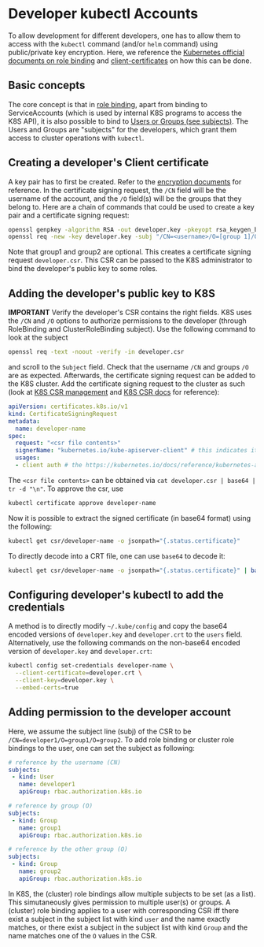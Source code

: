 # Developer kubectl Accounts

To allow development for different developers, one has to allow them to access with the `kubectl` command (and/or `helm` command) using public/private key encryption. Here, we reference the [Kubernetes official documents on role binding](https://kubernetes.io/docs/reference/kubernetes-api/authorization-resources/role-binding-v1/) and [client-certificates](https://kubernetes.io/docs/reference/access-authn-authz/authentication/) on how this can be done.

## Basic concepts
The core concept is that in [role binding](concepts.md/#k8s-accounts), apart from binding to ServiceAccounts (which is used by internal K8S programs to access the K8S API), it is also possible to bind to [Users or Groups (see subjects)](https://kubernetes.io/docs/reference/kubernetes-api/authorization-resources/role-binding-v1/). The Users and Groups are "subjects" for the developers, which grant them access to cluster operations with `kubectl`.

## Creating a developer's Client certificate

A key pair has to first be created. Refer to the [encryption documents](../encryption.md) for reference. In the certificate signing request, the `/CN` field will be the username of the account, and the `/O` field(s) will be the groups that they belong to. Here are a chain of commands that could be used to create a key pair and a certificate signing request:

```sh
openssl genpkey -algorithm RSA -out developer.key -pkeyopt rsa_keygen_bits:4096
openssl req -new -key developer.key -subj "/CN=<username>/O=[group 1]/O=[group 2]" -out developer.csr # create certificate signing request on the developer's private key
```

Note that group1 and group2 are optional. This creates a certificate signing request `developer.csr`. This CSR can be passed to the K8S administrator to bind the developer's public key to some roles.

## Adding the developer's public key to K8S

**IMPORTANT** Verify the developer's CSR contains the right fields. K8S uses the `/CN` and `/O` options to authorize permissions to the developer (through RoleBinding and ClusterRoleBinding subject). Use the following command to look at the subject

```sh
openssl req -text -noout -verify -in developer.csr
```

and scroll to the `Subject` field. Check that the username `/CN` and groups `/O` are as expected. Afterwards, the certificate signing request can be added to the K8S cluster. Add the certificate signing request to the cluster as such (look at [K8S CSR management](https://kubernetes.io/docs/reference/access-authn-authz/certificate-signing-requests/) and [K8S CSR docs](https://kubernetes.io/docs/reference/kubernetes-api/authentication-resources/certificate-signing-request-v1/) for reference):

```yaml
apiVersion: certificates.k8s.io/v1
kind: CertificateSigningRequest
metadata:
  name: developer-name
spec:
  request: "<csr file contents>"
  signerName: "kubernetes.io/kube-apiserver-client" # this indicates its a client that connects to K8S API Server (e.g kubectl). See https://kubernetes.io/docs/reference/access-authn-authz/certificate-signing-requests/#kubernetes-signers.
  usages:
  - client auth # the https://kubernetes.io/docs/reference/kubernetes-api/authentication-resources/certificate-signing-request-v1/ gives more values
```

The `<csr file contents>` can be obtained via `cat developer.csr | base64 | tr -d "\n"`. To approve the csr, use

```sh
kubectl certificate approve developer-name
```

Now it is possible to extract the signed certificate (in base64 format) using the following:
```sh
kubectl get csr/developer-name -o jsonpath="{.status.certificate}"
```

To directly decode into a CRT file, one can use `base64` to decode it:
```sh
kubectl get csr/developer-name -o jsonpath="{.status.certificate}" | base64 -d > developer.crt
```

## Configuring developer's kubectl to add the credentials

A method is to directly modify `~/.kube/config` and copy the base64 encoded versions of `developer.key` and `developer.crt` to the `users` field. Alternatively, use the following commands on the non-base64 encoded version of `developer.key` and `developer.crt`:

```sh
kubectl config set-credentials developer-name \
  --client-certificate=developer.crt \
  --client-key=developer.key \
  --embed-certs=true
```

## Adding permission to the developer account

Here, we assume the subject line (subj) of the CSR to be `/CN=developer1/O=group1/O=group2`. To add role binding or cluster role bindings to the user, one can set the subject as following:


```yaml
# reference by the username (CN)
subjects:
 - kind: User
   name: developer1
   apiGroup: rbac.authorization.k8s.io

# reference by group (O)
subjects:
 - kind: Group
   name: group1
   apiGroup: rbac.authorization.k8s.io

# reference by the other group (O)
subjects:
 - kind: Group
   name: group2
   apiGroup: rbac.authorization.k8s.io
```

In K8S, the (cluster) role bindings allow multiple subjects to be set (as a list). This simutaneously gives permission to multiple user(s) or groups. A (cluster) role binding applies to a user with corresponding CSR iff there exist a subject in the subject list with kind `user` and the name exactly matches, or there exist a subject in the subject list with kind `Group` and the name matches one of the `O` values in the CSR.
